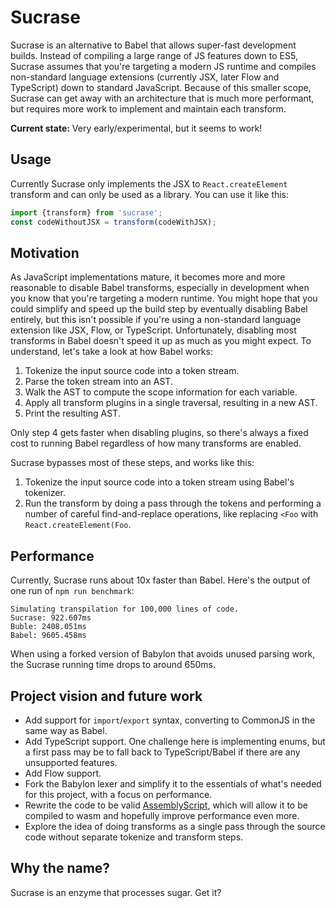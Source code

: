 # Sucrase

Sucrase is an alternative to Babel that allows super-fast development builds.
Instead of compiling a large range of JS features down to ES5, Sucrase assumes
that you're targeting a modern JS runtime and compiles non-standard language
extensions (currently JSX, later Flow and TypeScript) down to standard
JavaScript. Because of this smaller scope, Sucrase can get away with an
architecture that is much more performant, but requires more work to implement
and maintain each transform.

**Current state:** Very early/experimental, but it seems to work!

## Usage

Currently Sucrase only implements the JSX to `React.createElement` transform and
can only be used as a library. You can use it like this:

```js
import {transform} from 'sucrase';
const codeWithoutJSX = transform(codeWithJSX);
```

## Motivation

As JavaScript implementations mature, it becomes more and more reasonable to
disable Babel transforms, especially in development when you know that you're
targeting a modern runtime. You might hope that you could simplify and speed up
the build step by eventually disabling Babel entirely, but this isn't possible
if you're using a non-standard language extension like JSX, Flow, or TypeScript.
Unfortunately, disabling most transforms in Babel doesn't speed it up as much as
you might expect. To understand, let's take a look at how Babel works:

1. Tokenize the input source code into a token stream.
2. Parse the token stream into an AST.
3. Walk the AST to compute the scope information for each variable.
4. Apply all transform plugins in a single traversal, resulting in a new AST.
5. Print the resulting AST.

Only step 4 gets faster when disabling plugins, so there's always a fixed cost
to running Babel regardless of how many transforms are enabled.

Sucrase bypasses most of these steps, and works like this:
1. Tokenize the input source code into a token stream using Babel's tokenizer.
2. Run the transform by doing a pass through the tokens and performing a number
   of careful find-and-replace operations, like replacing `<Foo` with
   `React.createElement(Foo`.

## Performance

Currently, Sucrase runs about 10x faster than Babel. Here's the output of one
run of `npm run benchmark`:

```
Simulating transpilation for 100,000 lines of code.
Sucrase: 922.607ms
Buble: 2408.051ms
Babel: 9605.458ms
```

When using a forked version of Babylon that avoids unused parsing work, the
Sucrase running time drops to around 650ms.

## Project vision and future work

* Add support for `import`/`export` syntax, converting to CommonJS in the same
  way as Babel.
* Add TypeScript support. One challenge here is implementing enums, but a first
  pass may be to fall back to TypeScript/Babel if there are any unsupported
  features.
* Add Flow support.
* Fork the Babylon lexer and simplify it to the essentials of what's needed
  for this project, with a focus on performance.
* Rewrite the code to be valid [AssemblyScript](https://github.com/AssemblyScript/assemblyscript),
  which will allow it to be compiled to wasm and hopefully improve performance
  even more.
* Explore the idea of doing transforms as a single pass through the source code
  without separate tokenize and transform steps.

## Why the name?

Sucrase is an enzyme that processes sugar. Get it?
